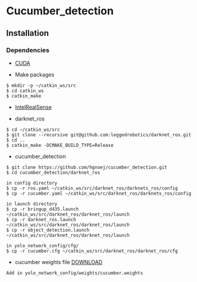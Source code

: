 # Cucumber_detection


## Installation
### Dependencies
* [CUDA](https://developer.nvidia.com/cuda-toolkit-archive)

* Make packages
```
$ mkdir -p ~/catkin_ws/src
$ cd catkin_ws
$ catkin_make
```

* [IntelRealSense](https://github.com/IntelRealSense/realsense-ros)

* darknet_ros
```
$ cd ~/catkin_ws/src
$ git clone --recursive git@github.com:leggedrobotics/darknet_ros.git
$ cd ..
$ catkin_make -DCMAKE_BUILD_TYPE=Release
```

* cucumber_detection
```
$ git clone https://github.com/hgnoej/cucumber_detection.git
$ cd cucumber_detection/darknet_ros

in config directory
$ cp -r ros.yaml ~/catkin_ws/src/darknet_ros/darknets_ros/config
$ cp -r cucumber.yaml ~/catkin_ws/src/darknet_ros/darknets_ros/config

in launch directory
$ cp -r bringup_d435.launch ~/catkin_ws/src/darknet_ros/darknet_ros/launch
$ cp -r darknet_ros.launch ~/catkin_ws/src/darknet_ros/darknet_ros/launch
$ cp -r object_detection.launch ~/catkin_ws/src/darknet_ros/darknet_ros/launch

in yolo_network_config/cfg/
$ cp -r cucumber.cfg ~/catkin_ws/src/darknet_ros/darknet_ros/cfg
```

* cucumber weights file [DOWNLOAD](https://drive.google.com/file/d/1RSzCzxxeflkGGB4y9GMLQCJY_EiZE-id/view?usp=sharing)
```
Add in yolo_network_config/weights/cucumber.weights
```
